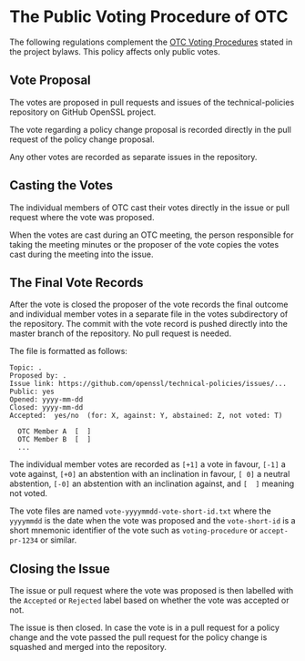 The Public Voting Procedure of OTC
==================================

The following regulations complement the [OTC Voting Procedures] stated
in the project bylaws. This policy affects only public votes.

[OTC Voting Procedures]: https://www.openssl.org/policies/omc-bylaws.html#otc-voting

Vote Proposal
-------------

The votes are proposed in pull requests and issues of the technical-policies
repository on GitHub OpenSSL project.

The vote regarding a policy change proposal is recorded directly in the
pull request of the policy change proposal.

Any other votes are recorded as separate issues in the repository.

Casting the Votes
-----------------

The individual members of OTC cast their votes directly in the issue or
pull request where the vote was proposed.

When the votes are cast during an OTC meeting, the person responsible for
taking the meeting minutes or the proposer of the vote copies the votes
cast during the meeting into the issue.

The Final Vote Records
----------------------

After the vote is closed the proposer of the vote records the final outcome
and individual member votes in a separate file in the votes subdirectory of
the repository. The commit with the vote record is pushed directly into
the master branch of the repository. No pull request is needed.

The file is formatted as follows:

```
Topic: .
Proposed by: .
Issue link: https://github.com/openssl/technical-policies/issues/...
Public: yes
Opened: yyyy-mm-dd
Closed: yyyy-mm-dd
Accepted:  yes/no  (for: X, against: Y, abstained: Z, not voted: T)

  OTC Member A  [  ]
  OTC Member B  [  ]
  ...
```

The individual member votes are recorded as `[+1]` a vote in favour, `[-1]`
a vote against, `[+0]` an abstention with an inclination in favour,
`[ 0]` a neutral abstention, `[-0]` an abstention with an inclination
against, and `[  ]` meaning not voted.

The vote files are named `vote-yyyymmdd-vote-short-id.txt` where the `yyyymmdd`
is the date when the vote was proposed and the `vote-short-id` is a short
mnemonic identifier of the vote such as `voting-procedure` or `accept-pr-1234`
or similar.

Closing the Issue
-----------------

The issue or pull request where the vote was proposed is then labelled with
the `Accepted` or `Rejected` label based on whether the vote was accepted or
not.

The issue is then closed. In case the vote is in a pull request for a policy
change and the vote passed the pull request for the policy change is squashed
and merged into the repository.
